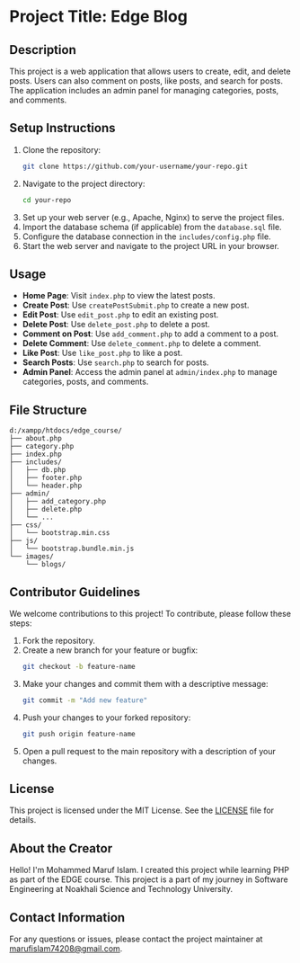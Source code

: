# Project Title: Edge Blog

## Description
This project is a web application that allows users to create, edit, and delete posts. Users can also comment on posts, like posts, and search for posts. The application includes an admin panel for managing categories, posts, and comments.

## Setup Instructions
1. Clone the repository:
    ```sh
    git clone https://github.com/your-username/your-repo.git
    ```
2. Navigate to the project directory:
    ```sh
    cd your-repo
    ```
3. Set up your web server (e.g., Apache, Nginx) to serve the project files.
4. Import the database schema (if applicable) from the `database.sql` file.
5. Configure the database connection in the `includes/config.php` file.
6. Start the web server and navigate to the project URL in your browser.

## Usage
- **Home Page**: Visit `index.php` to view the latest posts.
- **Create Post**: Use `createPostSubmit.php` to create a new post.
- **Edit Post**: Use `edit_post.php` to edit an existing post.
- **Delete Post**: Use `delete_post.php` to delete a post.
- **Comment on Post**: Use `add_comment.php` to add a comment to a post.
- **Delete Comment**: Use `delete_comment.php` to delete a comment.
- **Like Post**: Use `like_post.php` to like a post.
- **Search Posts**: Use `search.php` to search for posts.
- **Admin Panel**: Access the admin panel at `admin/index.php` to manage categories, posts, and comments.

## File Structure
```
d:/xampp/htdocs/edge_course/
├── about.php
├── category.php
├── index.php
├── includes/
│   ├── db.php
│   ├── footer.php
│   └── header.php
├── admin/
│   ├── add_category.php
│   ├── delete.php
│   └── ...
├── css/
│   └── bootstrap.min.css
├── js/
│   └── bootstrap.bundle.min.js
└── images/
    └── blogs/
```

## Contributor Guidelines
We welcome contributions to this project! To contribute, please follow these steps:
1. Fork the repository.
2. Create a new branch for your feature or bugfix:
    ```sh
    git checkout -b feature-name
    ```
3. Make your changes and commit them with a descriptive message:
    ```sh
    git commit -m "Add new feature"
    ```
4. Push your changes to your forked repository:
    ```sh
    git push origin feature-name
    ```
5. Open a pull request to the main repository with a description of your changes.

## License
This project is licensed under the MIT License. See the [LICENSE](LICENSE) file for details.

## About the Creator
Hello! I'm Mohammed Maruf Islam. I created this project while learning PHP as part of the EDGE course. This project is a part of my journey in Software Engineering at Noakhali Science and Technology University.

## Contact Information
For any questions or issues, please contact the project maintainer at [marufislam74208@gmail.com](mailto:marufislam74208@gmail.com).
